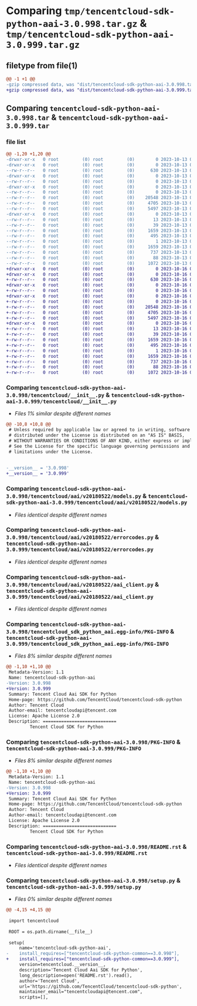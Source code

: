 # Comparing `tmp/tencentcloud-sdk-python-aai-3.0.998.tar.gz` & `tmp/tencentcloud-sdk-python-aai-3.0.999.tar.gz`

## filetype from file(1)

```diff
@@ -1 +1 @@
-gzip compressed data, was "dist/tencentcloud-sdk-python-aai-3.0.998.tar", last modified: Fri Oct 13 00:19:15 2023, max compression
+gzip compressed data, was "dist/tencentcloud-sdk-python-aai-3.0.999.tar", last modified: Mon Oct 16 00:18:30 2023, max compression
```

## Comparing `tencentcloud-sdk-python-aai-3.0.998.tar` & `tencentcloud-sdk-python-aai-3.0.999.tar`

### file list

```diff
@@ -1,20 +1,20 @@
-drwxr-xr-x   0 root         (0) root         (0)        0 2023-10-13 00:19:15.000000 tencentcloud-sdk-python-aai-3.0.998/
-drwxr-xr-x   0 root         (0) root         (0)        0 2023-10-13 00:19:15.000000 tencentcloud-sdk-python-aai-3.0.998/tencentcloud/
--rw-r--r--   0 root         (0) root         (0)      630 2023-10-13 00:19:15.000000 tencentcloud-sdk-python-aai-3.0.998/tencentcloud/__init__.py
-drwxr-xr-x   0 root         (0) root         (0)        0 2023-10-13 00:19:15.000000 tencentcloud-sdk-python-aai-3.0.998/tencentcloud/aai/
--rw-r--r--   0 root         (0) root         (0)        0 2023-10-13 00:19:15.000000 tencentcloud-sdk-python-aai-3.0.998/tencentcloud/aai/__init__.py
-drwxr-xr-x   0 root         (0) root         (0)        0 2023-10-13 00:19:15.000000 tencentcloud-sdk-python-aai-3.0.998/tencentcloud/aai/v20180522/
--rw-r--r--   0 root         (0) root         (0)        0 2023-10-13 00:19:15.000000 tencentcloud-sdk-python-aai-3.0.998/tencentcloud/aai/v20180522/__init__.py
--rw-r--r--   0 root         (0) root         (0)    20548 2023-10-13 00:19:15.000000 tencentcloud-sdk-python-aai-3.0.998/tencentcloud/aai/v20180522/models.py
--rw-r--r--   0 root         (0) root         (0)     4705 2023-10-13 00:19:15.000000 tencentcloud-sdk-python-aai-3.0.998/tencentcloud/aai/v20180522/errorcodes.py
--rw-r--r--   0 root         (0) root         (0)     5497 2023-10-13 00:19:15.000000 tencentcloud-sdk-python-aai-3.0.998/tencentcloud/aai/v20180522/aai_client.py
-drwxr-xr-x   0 root         (0) root         (0)        0 2023-10-13 00:19:15.000000 tencentcloud-sdk-python-aai-3.0.998/tencentcloud_sdk_python_aai.egg-info/
--rw-r--r--   0 root         (0) root         (0)       13 2023-10-13 00:19:15.000000 tencentcloud-sdk-python-aai-3.0.998/tencentcloud_sdk_python_aai.egg-info/top_level.txt
--rw-r--r--   0 root         (0) root         (0)       39 2023-10-13 00:19:15.000000 tencentcloud-sdk-python-aai-3.0.998/tencentcloud_sdk_python_aai.egg-info/requires.txt
--rw-r--r--   0 root         (0) root         (0)     1659 2023-10-13 00:19:15.000000 tencentcloud-sdk-python-aai-3.0.998/tencentcloud_sdk_python_aai.egg-info/PKG-INFO
--rw-r--r--   0 root         (0) root         (0)      495 2023-10-13 00:19:15.000000 tencentcloud-sdk-python-aai-3.0.998/tencentcloud_sdk_python_aai.egg-info/SOURCES.txt
--rw-r--r--   0 root         (0) root         (0)        1 2023-10-13 00:19:15.000000 tencentcloud-sdk-python-aai-3.0.998/tencentcloud_sdk_python_aai.egg-info/dependency_links.txt
--rw-r--r--   0 root         (0) root         (0)     1659 2023-10-13 00:19:15.000000 tencentcloud-sdk-python-aai-3.0.998/PKG-INFO
--rw-r--r--   0 root         (0) root         (0)      737 2023-10-13 00:19:15.000000 tencentcloud-sdk-python-aai-3.0.998/README.rst
--rw-r--r--   0 root         (0) root         (0)       88 2023-10-13 00:19:15.000000 tencentcloud-sdk-python-aai-3.0.998/setup.cfg
--rw-r--r--   0 root         (0) root         (0)     1072 2023-10-13 00:19:15.000000 tencentcloud-sdk-python-aai-3.0.998/setup.py
+drwxr-xr-x   0 root         (0) root         (0)        0 2023-10-16 00:18:30.000000 tencentcloud-sdk-python-aai-3.0.999/
+drwxr-xr-x   0 root         (0) root         (0)        0 2023-10-16 00:18:30.000000 tencentcloud-sdk-python-aai-3.0.999/tencentcloud/
+-rw-r--r--   0 root         (0) root         (0)      630 2023-10-16 00:18:29.000000 tencentcloud-sdk-python-aai-3.0.999/tencentcloud/__init__.py
+drwxr-xr-x   0 root         (0) root         (0)        0 2023-10-16 00:18:30.000000 tencentcloud-sdk-python-aai-3.0.999/tencentcloud/aai/
+-rw-r--r--   0 root         (0) root         (0)        0 2023-10-16 00:18:29.000000 tencentcloud-sdk-python-aai-3.0.999/tencentcloud/aai/__init__.py
+drwxr-xr-x   0 root         (0) root         (0)        0 2023-10-16 00:18:30.000000 tencentcloud-sdk-python-aai-3.0.999/tencentcloud/aai/v20180522/
+-rw-r--r--   0 root         (0) root         (0)        0 2023-10-16 00:18:29.000000 tencentcloud-sdk-python-aai-3.0.999/tencentcloud/aai/v20180522/__init__.py
+-rw-r--r--   0 root         (0) root         (0)    20548 2023-10-16 00:18:29.000000 tencentcloud-sdk-python-aai-3.0.999/tencentcloud/aai/v20180522/models.py
+-rw-r--r--   0 root         (0) root         (0)     4705 2023-10-16 00:18:29.000000 tencentcloud-sdk-python-aai-3.0.999/tencentcloud/aai/v20180522/errorcodes.py
+-rw-r--r--   0 root         (0) root         (0)     5497 2023-10-16 00:18:29.000000 tencentcloud-sdk-python-aai-3.0.999/tencentcloud/aai/v20180522/aai_client.py
+drwxr-xr-x   0 root         (0) root         (0)        0 2023-10-16 00:18:30.000000 tencentcloud-sdk-python-aai-3.0.999/tencentcloud_sdk_python_aai.egg-info/
+-rw-r--r--   0 root         (0) root         (0)       13 2023-10-16 00:18:30.000000 tencentcloud-sdk-python-aai-3.0.999/tencentcloud_sdk_python_aai.egg-info/top_level.txt
+-rw-r--r--   0 root         (0) root         (0)       39 2023-10-16 00:18:30.000000 tencentcloud-sdk-python-aai-3.0.999/tencentcloud_sdk_python_aai.egg-info/requires.txt
+-rw-r--r--   0 root         (0) root         (0)     1659 2023-10-16 00:18:30.000000 tencentcloud-sdk-python-aai-3.0.999/tencentcloud_sdk_python_aai.egg-info/PKG-INFO
+-rw-r--r--   0 root         (0) root         (0)      495 2023-10-16 00:18:30.000000 tencentcloud-sdk-python-aai-3.0.999/tencentcloud_sdk_python_aai.egg-info/SOURCES.txt
+-rw-r--r--   0 root         (0) root         (0)        1 2023-10-16 00:18:30.000000 tencentcloud-sdk-python-aai-3.0.999/tencentcloud_sdk_python_aai.egg-info/dependency_links.txt
+-rw-r--r--   0 root         (0) root         (0)     1659 2023-10-16 00:18:30.000000 tencentcloud-sdk-python-aai-3.0.999/PKG-INFO
+-rw-r--r--   0 root         (0) root         (0)      737 2023-10-16 00:18:29.000000 tencentcloud-sdk-python-aai-3.0.999/README.rst
+-rw-r--r--   0 root         (0) root         (0)       88 2023-10-16 00:18:30.000000 tencentcloud-sdk-python-aai-3.0.999/setup.cfg
+-rw-r--r--   0 root         (0) root         (0)     1072 2023-10-16 00:18:29.000000 tencentcloud-sdk-python-aai-3.0.999/setup.py
```

### Comparing `tencentcloud-sdk-python-aai-3.0.998/tencentcloud/__init__.py` & `tencentcloud-sdk-python-aai-3.0.999/tencentcloud/__init__.py`

 * *Files 1% similar despite different names*

```diff
@@ -10,8 +10,8 @@
 # Unless required by applicable law or agreed to in writing, software
 # distributed under the License is distributed on an "AS IS" BASIS,
 # WITHOUT WARRANTIES OR CONDITIONS OF ANY KIND, either express or implied.
 # See the License for the specific language governing permissions and
 # limitations under the License.
 
 
-__version__ = '3.0.998'
+__version__ = '3.0.999'
```

### Comparing `tencentcloud-sdk-python-aai-3.0.998/tencentcloud/aai/v20180522/models.py` & `tencentcloud-sdk-python-aai-3.0.999/tencentcloud/aai/v20180522/models.py`

 * *Files identical despite different names*

### Comparing `tencentcloud-sdk-python-aai-3.0.998/tencentcloud/aai/v20180522/errorcodes.py` & `tencentcloud-sdk-python-aai-3.0.999/tencentcloud/aai/v20180522/errorcodes.py`

 * *Files identical despite different names*

### Comparing `tencentcloud-sdk-python-aai-3.0.998/tencentcloud/aai/v20180522/aai_client.py` & `tencentcloud-sdk-python-aai-3.0.999/tencentcloud/aai/v20180522/aai_client.py`

 * *Files identical despite different names*

### Comparing `tencentcloud-sdk-python-aai-3.0.998/tencentcloud_sdk_python_aai.egg-info/PKG-INFO` & `tencentcloud-sdk-python-aai-3.0.999/tencentcloud_sdk_python_aai.egg-info/PKG-INFO`

 * *Files 8% similar despite different names*

```diff
@@ -1,10 +1,10 @@
 Metadata-Version: 1.1
 Name: tencentcloud-sdk-python-aai
-Version: 3.0.998
+Version: 3.0.999
 Summary: Tencent Cloud Aai SDK for Python
 Home-page: https://github.com/TencentCloud/tencentcloud-sdk-python
 Author: Tencent Cloud
 Author-email: tencentcloudapi@tencent.com
 License: Apache License 2.0
 Description: ============================
         Tencent Cloud SDK for Python
```

### Comparing `tencentcloud-sdk-python-aai-3.0.998/PKG-INFO` & `tencentcloud-sdk-python-aai-3.0.999/PKG-INFO`

 * *Files 8% similar despite different names*

```diff
@@ -1,10 +1,10 @@
 Metadata-Version: 1.1
 Name: tencentcloud-sdk-python-aai
-Version: 3.0.998
+Version: 3.0.999
 Summary: Tencent Cloud Aai SDK for Python
 Home-page: https://github.com/TencentCloud/tencentcloud-sdk-python
 Author: Tencent Cloud
 Author-email: tencentcloudapi@tencent.com
 License: Apache License 2.0
 Description: ============================
         Tencent Cloud SDK for Python
```

### Comparing `tencentcloud-sdk-python-aai-3.0.998/README.rst` & `tencentcloud-sdk-python-aai-3.0.999/README.rst`

 * *Files identical despite different names*

### Comparing `tencentcloud-sdk-python-aai-3.0.998/setup.py` & `tencentcloud-sdk-python-aai-3.0.999/setup.py`

 * *Files 0% similar despite different names*

```diff
@@ -4,15 +4,15 @@
 
 import tencentcloud
 
 ROOT = os.path.dirname(__file__)
 
 setup(
     name='tencentcloud-sdk-python-aai',
-    install_requires=["tencentcloud-sdk-python-common==3.0.998"],
+    install_requires=["tencentcloud-sdk-python-common==3.0.999"],
     version=tencentcloud.__version__,
     description='Tencent Cloud Aai SDK for Python',
     long_description=open('README.rst').read(),
     author='Tencent Cloud',
     url='https://github.com/TencentCloud/tencentcloud-sdk-python',
     maintainer_email="tencentcloudapi@tencent.com",
     scripts=[],
```

